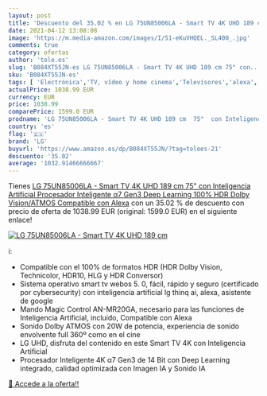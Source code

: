 ```yaml
---
layout: post
title: 'Descuento del 35.02 % en LG 75UN85006LA - Smart TV 4K UHD 189 cm '
date: 2021-04-12 13:08:08
image: 'https://m.media-amazon.com/images/I/51-eKuVHQEL._SL400_.jpg'
comments: true
category: ofertas
author: 'tole.es'
slug: 'B084XT55JN-es LG 75UN85006LA - Smart TV 4K UHD 189 cm 75" con...'
sku: 'B084XT55JN-es'
tags: [ 'Electrónica','TV, vídeo y home cinema','Televisores','alexa','lg', ]
actualPrice: 1038.99 EUR
currency: EUR
price: 1038.99
comparePrice: 1599.0 EUR
prodname: 'LG 75UN85006LA - Smart TV 4K UHD 189 cm  75"  con Inteligencia Artificial  Procesador Inteligente α7 Gen3  Deep Learning  100% HDR  Dolby Vision/ATMOS  Compatible con Alexa'
country: 'es'
flag: '🇪🇸'
brand: 'LG'
buyurl: 'https://www.amazon.es/dp/B084XT55JN/?tag=tolees-21'
descuento: '35.02'
average: '1032.91466666667'
---
```


Tienes [LG 75UN85006LA - Smart TV 4K UHD 189 cm  75"  con Inteligencia Artificial  Procesador Inteligente α7 Gen3  Deep Learning  100% HDR  Dolby Vision/ATMOS  Compatible con Alexa](https://www.amazon.es/dp/B084XT55JN/?tag=tolees-21) con un 35.02 % de descuento con precio de oferta de 1038.99 EUR (original: 1599.0 EUR) en el siguiente enlace!

[![LG 75UN85006LA - Smart TV 4K UHD 189 cm ](https://m.media-amazon.com/images/I/51-eKuVHQEL._SL400_.jpg)](https://www.amazon.es/dp/B084XT55JN/?tag=tolees-21)

ℹ️:

- Compatible con el 100% de formatos HDR (HDR Dolby Vision, Technicolor, HDR10, HLG y HDR Conversor)
- Sistema operativo smart tv webos 5. 0, fácil, rápido y seguro (certificado por cybersecurity) con inteligencia artificial lg thinq ai, alexa, asistente de google
- Mando Magic Control AN-MR20GA, necesario para las funciones de Inteligencia Artificial, incluido, Compatible con Alexa
- Sonido Dolby ATMOS con 20W de potencia, experiencia de sonido envolvente full 360º como en el cine
- LG UHD, disfruta del contenido en este Smart TV 4K con Inteligencia Artificial
- Procesador Inteligente 4K α7 Gen3 de 14 Bit con Deep Learning integrado, calidad optimizada con Imagen IA y Sonido IA

[🛒 Accede a la oferta!!](https://www.amazon.es/dp/B084XT55JN/?tag=tolees-21)
